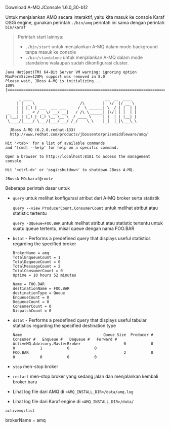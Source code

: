 Download A-MQ
JConsole 1.6.0_30-b12

Untuk menjalankan AMQ secara interaktif, yaitu kita masuk ke console Karaf OSGi engine, gunakan perintah `./bin/amq`
perintah ini sama dengan perintah `bin/karaf`

> Perintah start lainnya:
> * `./bin/start` untuk menjalankan A-MQ dalam mode background tanpa masuk ke console
> * `./bin/standalone` untuk menjalankan A-MQ dalam mode standalone walaupun sudah dikonfigurasi cluster.

```
Java HotSpot(TM) 64-Bit Server VM warning: ignoring option MaxPermSize=128M; support was removed in 8.0
Please wait, JBoss A-MQ is initializing...
100% [========================================================================]

      _ ____                                __  __  ____
     | |  _ \                    /\        |  \/  |/ __ \
     | | |_) | ___  ___ ___     /  \ ______| \  / | |  | |
 _   | |  _ < / _ \/ __/ __|   / /\ \______| |\/| | |  | |
| |__| | |_) | (_) \__ \__ \  / ____ \     | |  | | |__| |
 \____/|____/ \___/|___/___/ /_/    \_\    |_|  |_|\___\_\

  JBoss A-MQ (6.2.0.redhat-133)
  http://www.redhat.com/products/jbossenterprisemiddleware/amq/

Hit '<tab>' for a list of available commands
and '[cmd] --help' for help on a specific command.

Open a browser to http://localhost:8181 to access the management console

Hit '<ctrl-d>' or 'osgi:shutdown' to shutdown JBoss A-MQ.

JBossA-MQ:karaf@root>
```
Beberapa perintah dasar untuk 

* `query` untuk melihat konfigurasi atribut dari A-MQ broker serta statistik
  
  `query --view ProducerCount,ConsumerCount` untuk melihat atribut atau statistic tertentu 
  
  `query -QQueue=FOO.BAR` untuk melihat atribut atau statistic tertentu untuk suatu queue tertentu, misal queue dengan nama FOO.BAR
* `bstat` - Performs a predefined query that displays useful statistics regarding the specified broker

  ```
  BrokerName = amq
  TotalEnqueueCount = 1
  TotalDequeueCount = 0
  TotalMessageCount = 2
  TotalConsumerCount = 0
  Uptime = 10 hours 52 minutes
  
  Name = FOO.BAR
  destinationName = FOO.BAR
  destinationType = Queue
  EnqueueCount = 0
  DequeueCount = 0
  ConsumerCount = 0
  DispatchCount = 0
  ```

* `dstat` - Performs a predefined query that displays useful tabular statistics regarding the specified destination type

  ```
  Name                                    Queue Size  Producer #  Consumer #   Enqueue #   Dequeue #   Forward #
  ActiveMQ.Advisory.MasterBroker                   0           0           0           1           0           0
  FOO.BAR                                          2           0           0           0           0           0
  ```
* `stop` men-stop broker
* `restart` men-stop broker yang sedang jalan dan menjalankan kembali broker baru


* Lihat log file dari AMQ di `<AMQ_INSTALL_DIR>/data/amq.log`
* Lihat log file dari Karaf engine di `<AMQ_INSTALL_DIR>/data/`

`activemq:list`

brokerName = amq

